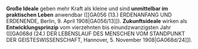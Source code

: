 
**Große Ideale** geben mehr Kraft als kleine und sind **unmittelbar im praktischen Leben** anwendbar ([[GA056 (13.) ERDENANFANG UND ERDENENDE, Berlin, 9. April 1908|GA056/13]]). **Zukunftsideale** wirken als **Entwicklungsprinzip** vom vierzehnten bis einundzwanzigsten Jahr ([[GA068d (24.) DER LEBENSLAUF DES MENSCHEN VOM STANDPUNKT DER GEISTESWISSENSCHAFT, Hannover, 5. November 1908|GA068d/24]]).

